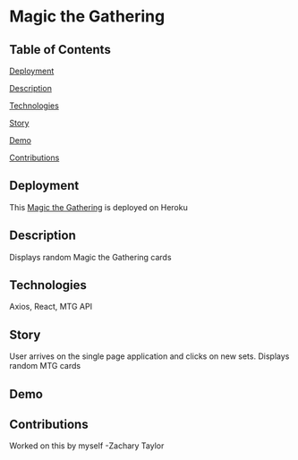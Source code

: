 # Magic the Gathering

## Table of Contents
[Deployment](#deployment)

[Description](#description)

[Technologies](#technologies)

[Story](#story)

[Demo](#demo)

[Contributions](#contributions)

## Deployment
This [Magic the Gathering]() is deployed on Heroku
## Description
Displays random Magic the Gathering cards
## Technologies
Axios, React, MTG API
## Story
User arrives on the single page application and clicks on new sets.
Displays random MTG cards
## Demo

## Contributions
Worked on this by myself -Zachary Taylor